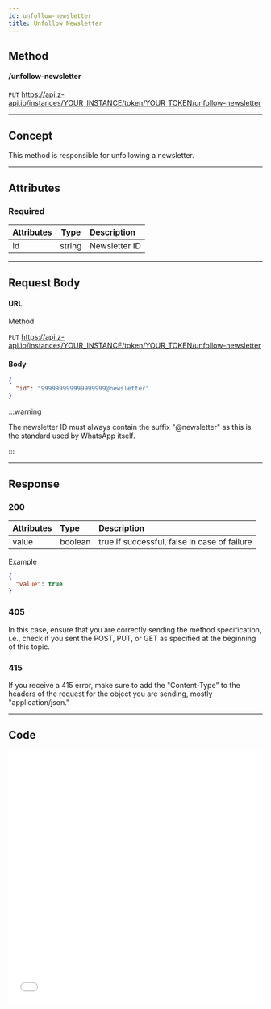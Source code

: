 ```yaml
---
id: unfollow-newsletter
title: Unfollow Newsletter
---
```


## Method

#### /unfollow-newsletter

`PUT` https://api.z-api.io/instances/YOUR_INSTANCE/token/YOUR_TOKEN/unfollow-newsletter

---

## Concept

This method is responsible for unfollowing a newsletter.

---

## Attributes

### Required

| Attributes   |  Type  | Description                            |
| :---------  | :----: | :----------------------------------- |
| id          | string | Newsletter ID |


---

## Request Body

#### URL

Method

`PUT` https://api.z-api.io/instances/YOUR_INSTANCE/token/YOUR_TOKEN/unfollow-newsletter

#### Body

```json
{
  "id": "999999999999999999@newsletter"
}
```

:::warning

The newsletter ID must always contain the suffix "@newsletter" as this is the standard used by WhatsApp itself.

:::

---

## Response

### 200

| Attributes | Type    | Description                                           |
| :-------- | :------ | :-------------------------------------------------- |
| value     | boolean | true if successful, false in case of failure |

Example

```json
{
  "value": true
}
```

### 405

In this case, ensure that you are correctly sending the method specification, i.e., check if you sent the POST, PUT, or GET as specified at the beginning of this topic.

### 415

If you receive a 415 error, make sure to add the "Content-Type" to the headers of the request for the object you are sending, mostly "application/json."

<!-- --- -->
<!-- 
## Webhook Response

Link to the response of the webhook (upon receiving)

[Webhook](../webhooks/on-message-received#response) -->

---

## Code

<iframe src="//api.apiembed.com/?source=https://raw.githubusercontent.com/Z-API/z-api-docs/main/json-examples/unfollow-newsletter.json&targets=all" frameborder="0" scrolling="no" width="100%" height="500px" seamless></iframe>
